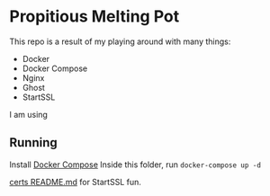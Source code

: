 # Propitious Melting Pot
This repo is a result of my playing around with many things:
 - Docker
 - Docker Compose
 - Nginx
 - Ghost
 - StartSSL

I am using

## Running
Install [Docker Compose](https://www.docker.com/docker-compose)
Inside this folder, run `docker-compose up -d`

[certs README.md](./certs/README.md) for StartSSL fun.
